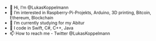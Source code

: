 - 👋 Hi, I’m @LukasKoppelmann
- 👀 I’m interested in Raspberry-Pi-Projekts, Arduino, 3D printing, Bitcoin, Ethereum, Blockchain
- 🌱 I’m currently studying for my Abitur
- 📝 I code in Swift, C#, C++, Java
- 📫 How to reach me - Twitter @LukasKoppelmann

<!---
LukasKoppelmann/LukasKoppelmann is a ✨ special ✨ repository because its `README.md` (this file) appears on your GitHub profile.
You can click the Preview link to take a look at your changes.
--->
